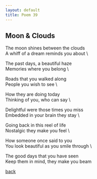 ```yaml
---
layout: default
title: Poem 39
---
```


## Moon & Clouds

The moon shines between the clouds \
A whiff of a dream reminds you about \

The past days, a beautiful haze \
Memories where you belong \

Roads that you walked along \
People you wish to see \

How they are doing today \
Thinking of you, who can say \

Delightful were those times you miss \
Embedded in your brain they stay \

Going back in this reel of life \
Nostalgic they make you feel \

How someone once said to you \
You look beautiful as you smile through \

The good days that you have seen \
Keep them in mind, they make you beam


 [back](../index-page.html)